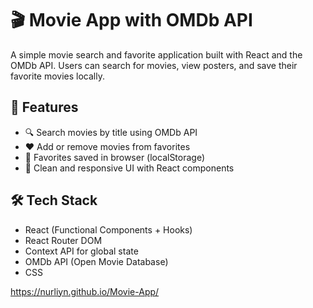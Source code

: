# 🎬 Movie App with OMDb API

A simple movie search and favorite application built with React and the OMDb API. Users can search for movies, view posters, and save their favorite movies locally.

## 🚀 Features

- 🔍 Search movies by title using OMDb API
- ❤ Add or remove movies from favorites
- 💾 Favorites saved in browser (localStorage)
- 🎨 Clean and responsive UI with React components

## 🛠 Tech Stack

- React (Functional Components + Hooks)
- React Router DOM
- Context API for global state
- OMDb API (Open Movie Database)
- CSS

https://nurliyn.github.io/Movie-App/
